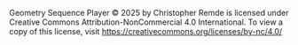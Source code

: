 Geometry Sequence Player © 2025 by Christopher Remde is licensed under Creative Commons Attribution-NonCommercial 4.0 International. To view a copy of this license, visit https://creativecommons.org/licenses/by-nc/4.0/